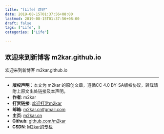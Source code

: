 ```yaml
---
title: "[Life] 欢迎"
date: 2019-08-15T01:37:56+08:00
lastmod: 2019-08-15T01:37:56+08:00
draft: false
tags: ["Life", ]
categories: ["Life"]

---
```


## 欢迎来到新博客 m2kar.github.io

欢迎来到新博客 m2kar.github.io


--------
- **版权声明**：本文为 m2kar 的原创文章，遵循CC 4.0 BY-SA版权协议，转载请附上原文出处链接及本声明。
- **作者**: m2kar
- **打赏链接**: [欢迎打赏m2kar](http://m2kar-cn.mikecrm.com/wy97haW)
- **邮箱**: [m2kar.cn#gmail.com](mailto:m2kar.cn@gmail.com)
- **主页**: [m2kar.cn](https://m2kar.cn)
- **Github**: [github.com/m2kar](https://github.com/m2kar)
- **CSDN**: [M2kar的专栏](https://m2kar.blog.csdn.net)
